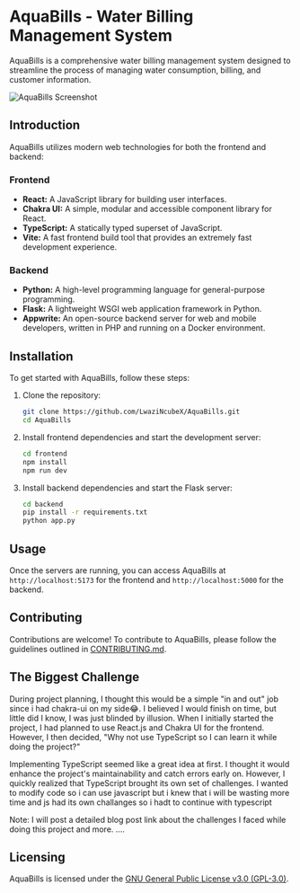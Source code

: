 # AquaBills - Water Billing Management System

AquaBills is a comprehensive water billing management system designed to streamline the process of managing water consumption, billing, and customer information.


![AquaBills Screenshot](https://images.mingming.dev/file/2ed9947d0e64213b38e0b.png)

## Introduction

AquaBills utilizes modern web technologies for both the frontend and backend:

### Frontend
- **React:** A JavaScript library for building user interfaces.
- **Chakra UI:** A simple, modular and accessible component library for React.
- **TypeScript:** A statically typed superset of JavaScript.
- **Vite:** A fast frontend build tool that provides an extremely fast development experience.

### Backend
- **Python:** A high-level programming language for general-purpose programming.
- **Flask:** A lightweight WSGI web application framework in Python.
- **Appwrite:** An open-source backend server for web and mobile developers, written in PHP and running on a Docker environment.

## Installation

To get started with AquaBills, follow these steps:

1. Clone the repository:

    ```bash
    git clone https://github.com/LwaziNcubeX/AquaBills.git
    cd AquaBills
    ```

2. Install frontend dependencies and start the development server:

    ```bash
    cd frontend
    npm install
    npm run dev
    ```

3. Install backend dependencies and start the Flask server:

    ```bash
    cd backend
    pip install -r requirements.txt
    python app.py
    ```

## Usage

Once the servers are running, you can access AquaBills at `http://localhost:5173` for the frontend and `http://localhost:5000` for the backend.

## Contributing

Contributions are welcome! To contribute to AquaBills, please follow the guidelines outlined in [CONTRIBUTING.md](CONTRIBUTING.md).

## The Biggest Challenge
During project planning, I thought this would be a simple "in and out" job since i had chakra-ui on my side😂. I believed I would finish on time, but little did I know, I was just blinded by illusion. When I initially started the project, I had planned to use React.js and Chakra UI for the frontend. However, I then decided, "Why not use TypeScript so I can learn it while doing the project?"

Implementing TypeScript seemed like a great idea at first. I thought it would enhance the project's maintainability and catch errors early on. However, I quickly realized that TypeScript brought its own set of challenges. I wanted to modify code so i can use javascript but i knew that i will be wasting more time and js had its own challanges so i hadt to continue with typescript

Note:
I will post a detailed blog post link about the challenges I faced while doing this project and more.
....

## Licensing

AquaBills is licensed under the [GNU General Public License v3.0 (GPL-3.0)](LICENSE).
